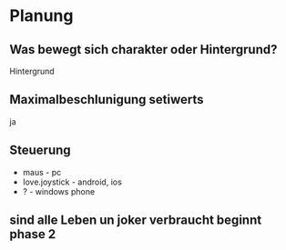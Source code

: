 # Planung
## Was bewegt sich charakter oder Hintergrund?
Hintergrund

## Maximalbeschlunigung setiwerts
ja

## Steuerung
 - maus - pc
 - love.joystick - android, ios
 - ? - windows phone

## sind alle Leben un joker verbraucht beginnt phase 2 
